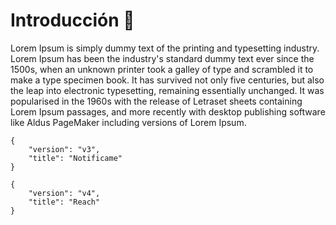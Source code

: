 # Introducción :tada:

Lorem Ipsum is simply dummy text of the printing and typesetting industry. Lorem Ipsum has been the industry's standard dummy text ever since the 1500s, when an unknown printer took a galley of type and scrambled it to make a type specimen book. It has survived not only five centuries, but also the leap into electronic typesetting, remaining essentially unchanged. It was popularised in the 1960s with the release of Letraset sheets containing Lorem Ipsum passages, and more recently with desktop publishing software like Aldus PageMaker including versions of Lorem Ipsum.


<CodeGroup>
  <CodeGroupItem title="v3" active>

```json:no-line-numbers
{
    "version": "v3",
    "title": "Notificame"
}
```

  </CodeGroupItem>

  <CodeGroupItem title="v4">

```json:no-line-numbers
{
    "version": "v4",
    "title": "Reach"
}
```

  </CodeGroupItem>
</CodeGroup>